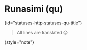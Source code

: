 # Runasimi (qu)
{id="statuses-http-statuses-qu-title"}


> All lines are translated 😊
>
{style="note"}
